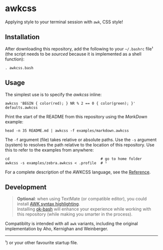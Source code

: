 # awkcss

Applying style to your terminal session with `awk`, CSS style!


## Installation

After downloading this repository, add the following to your `~/.bashrc` file¹ (the script needs to be _sourced_ because it is implemented as a shell function):

	. awkcss.bash



## Usage

The simplest use is to specify the _awkcss_ inline:

	awkcss 'BEGIN { color(red); } NR % 2 == 0 { color(green); }' defaults.awkcss

Print the start of the README from this repository using the _MarkDown_ example:

	head -n 35 README.md | awkcss -f examples/markdown.awkcss

The `-f` argument (file) takes relative or absolute paths. Use the `-s` argument (system) to resolves the path relative to the location of this repository. Use this to refer to the examples from anywhere:

	cd                                          # go to home folder
	awkcss -s examples/zebra.awkcss < .profile  # ¹

For a complete description of the AWKCSS language, see the [Reference](./reference.md).

## Development

> __Optional__: when using TextMate (or compatible editor), you could install [AWK syntax highlighting][awk-tmLanguage].  
> Installing [ok-bash][] will enhance your experience while working with this repository (while making you smarter in the process).

Compatiblity is intended with all `awk` variants, including the original implementation by Aho, Kernighan and Weinberger.


---

¹) or your other favourite startup file.

  [awk-tmLanguage]: https://github.com/zhf/lang-tm
  [ok-bash]: https://github.com/secretGeek/ok-bash
